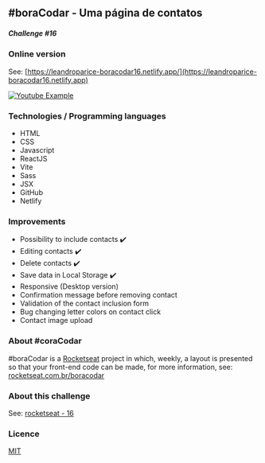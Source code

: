 ## #boraCodar - Uma página de contatos

##### Challenge #16

### Online version

See: [https://leandroparice-boracodar16.netlify.app/](https://leandroparice-boracodar16.netlify.app)

[![Youtube Example](http://img.youtube.com/vi/aNRegNpck_M/0.jpg)](http://www.youtube.com/watch?v=aNRegNpck_M "Youtube Example")

### Technologies / Programming languages

- HTML
- CSS
- Javascript
- ReactJS
- Vite
- Sass
- JSX
- GitHub
- Netlify

### Improvements

- Possibility to include contacts ✔️
- Editing contacts ✔️
- Delete contacts ✔️
- Save data in Local Storage ✔️
- Responsive (Desktop version)
- Confirmation message before removing contact
- Validation of the contact inclusion form
- Bug changing letter colors on contact click
- Contact image upload

### About #coraCodar

#boraCodar is a [Rocketseat](https://rocketseat.com.br) project in which, weekly, a layout is presented so that your front-end code can be made, for more information, see: [rocketseat.com.br/boracodar](https://rocketseat.com.br/boracodar)

### About this challenge

See: [rocketseat - 16](https://rocketseat.com.br/boracodar/desafios-anteriores/uma-pagina-de-contatos-desafio-16)

### Licence

[MIT](https://choosealicense.com/licenses/mit/)
